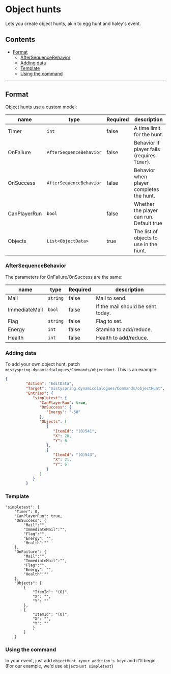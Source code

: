 # Object hunts
Lets you create object hunts, akin to egg hunt and haley's event.


## Contents

* [Format](#format)
  * [AfterSequenceBehavior](#aftersequencebehavior)
  * [Adding data](#adding-data)
  * [Template](#template)
  * [Using the command](#using-the-command)



----------


## Format

Object hunts use a custom model:

name |type|Required| description
-----|---|---------|--------- 
Timer | `int` | false | A time limit for the hunt.
OnFailure | `AfterSequenceBehavior` | false | Behavior if player fails (requires `Timer`).
OnSuccess | `AfterSequenceBehavior` | false| Behavior when player completes the hunt.
CanPlayerRun | `bool` | false | Whether the player can run. Default true
Objects | `List<ObjectData>` | true | The list of objects to use in the hunt.

### AfterSequenceBehavior

The parameters for OnFailure/OnSuccess are the same:

name |type|Required| description
-----|---|---------|--------- 
Mail | `string` | false | Mail to send.
ImmediateMail | `bool` | false | If the mail should be sent today.
Flag | `string` | false| Flag to set.
Energy | `int` | false | Stamina to add/reduce.
Health | `int` | false | Health to add/reduce.


### Adding data
To add your own object hunt, patch `mistyspring.dynamicdialogues/Commands/objectHunt`. This is an example:

```json
{
         "Action": "EditData",
         "Target": "mistyspring.dynamicdialogues/Commands/objectHunt",
         "Entries": {
            "simpletest": {
               "CanPlayerRun": true,
               "OnSuccess": {
                  "Energy": "-50"
               },
               "Objects": [
                  {
                     "ItemId": "(O)541",
                     "X": 20,
                     "Y": 6
                  },
                  {
                     "ItemId": "(O)543",
                     "X": 21,
                     "Y": 6
                  }
               ]
            }
         }
```

### Template

```jsonc
"simpletest": {
    "Timer": 0,
    "CanPlayerRun": true,
    "OnSuccess": {
        "Mail":"",
        "ImmediateMail":"",
        "Flag":"",
        "Energy": "",
        "Health":""
    },
    "OnFailure": {
        "Mail":"",
        "ImmediateMail":"",
        "Flag":"",
        "Energy": "",
        "Health":""
    },
    "Objects": [
        {
            "ItemId": "(O)",
            "X": "",
            "Y": ""
        },
        {
            "ItemId": "(O)",
            "X": "",
            "Y": ""
            }
        ]
    }
```

### Using the command

In your event, just add `objectHunt <your addition's key>` and it'll begin.
(For our example, we'd use `objectHunt simpletest`)
